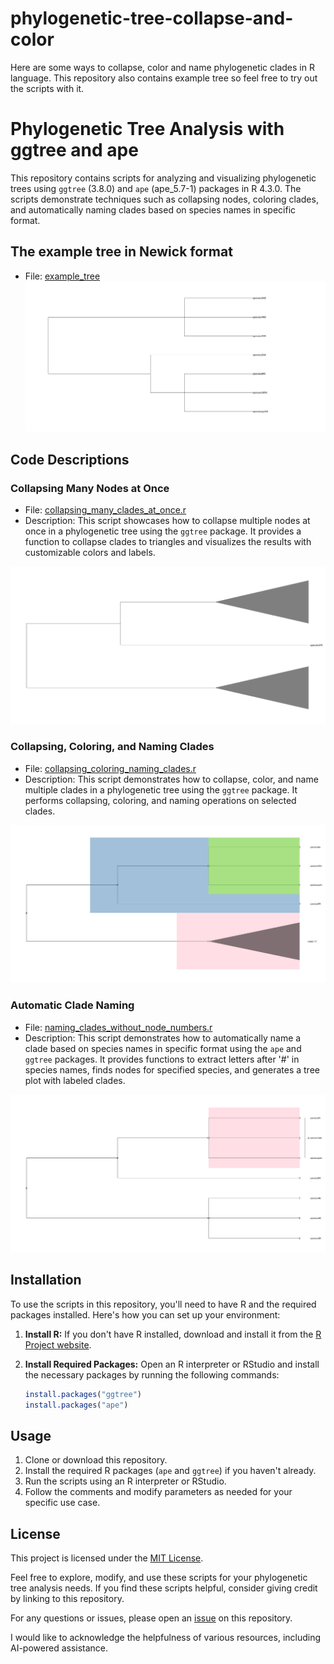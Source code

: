 # phylogenetic-tree-collapse-and-color
Here are some ways to collapse, color and name phylogenetic clades in R language.
This repository also contains example tree so feel free to try out the scripts with it.
# Phylogenetic Tree Analysis with ggtree and ape

This repository contains scripts for analyzing and visualizing phylogenetic trees using `ggtree` (3.8.0) and `ape` (ape_5.7-1) packages in R 4.3.0. The scripts demonstrate techniques such as collapsing nodes, coloring clades, and automatically naming clades based on species names in specific format.

## The example tree in Newick format
- File: [example_tree](example_tree)
![The picture of example tree](images/example_tree.jpg)
## Code Descriptions

### Collapsing Many Nodes at Once
- File: [collapsing_many_clades_at_once.r](collapsing_many_clades_at_once.r)
- Description: This script showcases how to collapse multiple nodes at once in a phylogenetic tree using the `ggtree` package. It provides a function to collapse clades to triangles and visualizes the results with customizable colors and labels.

![Example usage of the collapsing_many_clades_at_once script](images/collapsing_many_clades_at_once.jpg)

### Collapsing, Coloring, and Naming Clades
- File: [collapsing_coloring_naming_clades.r](collapsing_coloring_naming_clades.r)
- Description: This script demonstrates how to collapse, color, and name multiple clades in a phylogenetic tree using the `ggtree` package. It performs collapsing, coloring, and naming operations on selected clades.

![Example usage of the collapsing_coloring_naming_clades script](images/collapsing_coloring_naming_clades.jpg)

### Automatic Clade Naming
- File: [naming_clades_without_node_numbers.r](naming_clades_without_node_numbers.r)
- Description: This script demonstrates how to automatically name a clade based on species names in specific format using the `ape` and `ggtree` packages. It provides functions to extract letters after '#' in species names, finds nodes for specified species, and generates a tree plot with labeled clades.

![Example usage of the naming_clades_without_node_numbers script](images/naming_clades_without_node_numbers.jpg)

## Installation

To use the scripts in this repository, you'll need to have R and the required packages installed. Here's how you can set up your environment:

1. **Install R:**
   If you don't have R installed, download and install it from the [R Project website](https://www.r-project.org/).

2. **Install Required Packages:**
   Open an R interpreter or RStudio and install the necessary packages by running the following commands:

   ```R
   install.packages("ggtree")
   install.packages("ape")


## Usage
1. Clone or download this repository.
2. Install the required R packages (`ape` and `ggtree`) if you haven't already.
3. Run the scripts using an R interpreter or RStudio.
4. Follow the comments and modify parameters as needed for your specific use case.

## License
This project is licensed under the [MIT License](LICENSE).

Feel free to explore, modify, and use these scripts for your phylogenetic tree analysis needs. If you find these scripts helpful, consider giving credit by linking to this repository.

For any questions or issues, please open an [issue](https://github.com/natala2/phylogenetic-tree-collapse-and-color/issues) on this repository.

I would like to acknowledge the helpfulness of various resources, including AI-powered assistance.
